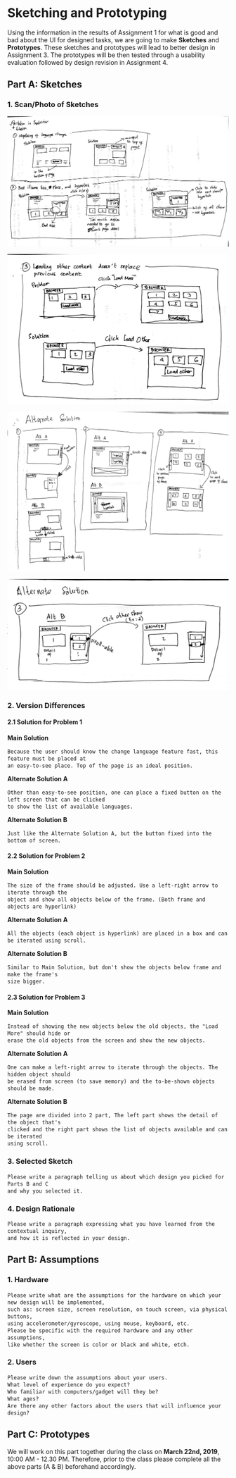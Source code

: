 # Sketching and Prototyping
Using the information in the results of Assignment 1 for what is good and bad about the UI for designed tasks, we are going to make **Sketches** and **Prototypes**. These sketches and prototypes will lead to better design in Assignment 3. The prototypes will be then tested through a usability evaluation followed by design revision in Assignment 4.

## Part A: Sketches

### 1. Scan/Photo of Sketches

![part1](/img/p1.jpg)

![part2](/img/p2.jpg)

![part3](/img/p3.jpg)

![part4](/img/p4.jpg)

### 2. Version Differences
#### 2.1 Solution for Problem 1
**Main Solution**
```
Because the user should know the change language feature fast, this feature must be placed at
an easy-to-see place. Top of the page is an ideal position.
```
**Alternate Solution A**
```
Other than easy-to-see position, one can place a fixed button on the left screen that can be clicked
to show the list of available languages.
```
**Alternate Solution B**
```
Just like the Alternate Solution A, but the button fixed into the bottom of screen.
```
#### 2.2 Solution for Problem 2
**Main Solution**
```
The size of the frame should be adjusted. Use a left-right arrow to iterate through the
object and show all objects below of the frame. (Both frame and objects are hyperlink) 
```
**Alternate Solution A**
```
All the objects (each object is hyperlink) are placed in a box and can be iterated using scroll.
```
**Alternate Solution B**
```
Similar to Main Solution, but don't show the objects below frame and make the frame's
size bigger.
```
#### 2.3 Solution for Problem 3
**Main Solution**
```
Instead of showing the new objects below the old objects, the "Load More" should hide or
erase the old objects from the screen and show the new objects.
```
**Alternate Solution A**
```
One can make a left-right arrow to iterate through the objects. The hidden object should
be erased from screen (to save memory) and the to-be-shown objects should be made.
```
**Alternate Solution B**
```
The page are divided into 2 part, The left part shows the detail of the object that's
clicked and the right part shows the list of objects available and can be iterated 
using scroll.
```

### 3. Selected Sketch
```
Please write a paragraph telling us about which design you picked for Parts B and C 
and why you selected it.
```

### 4. Design Rationale
```
Please write a paragraph expressing what you have learned from the contextual inquiry, 
and how it is reflected in your design.
```

## Part B: Assumptions
### 1. Hardware
```
Please write what are the assumptions for the hardware on which your new design will be implemented, 
such as: screen size, screen resolution, on touch screen, via physical buttons, 
using accelerometer/gyroscope, using mouse, keyboard, etc. 
Please be specific with the required hardware and any other assumptions, 
like whether the screen is color or black and white, etch.
```
### 2. Users
```
Please write down the assumptions about your users. 
What level of experience do you expect? 
Who familiar with computers/gadget will they be? 
What ages? 
Are there any other factors about the users that will influence your design?
```

## Part C: Prototypes
We will work on this part together during the class on **March 22nd, 2019**, 10:00 AM - 12.30 PM. Therefore, prior to the class please complete all the above parts (A & B) beforehand accordingly.

